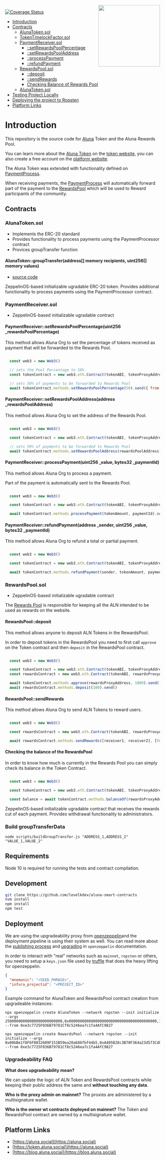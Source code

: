 <img src="https://aluna.social/Aluna-Circle2%403x.png" align="right" width="200"/>

[![Coverage Status](https://codecov.io/gh/alunacrypto/aluna-token/branch/master/graph/badge.svg)](https://codecov.io/gh/alunacrypto/aluna-token)


- [Introduction](#Introduction)
- [Contracts](#contracts)
    - [AlunaToken.sol](#alunatokensol)
    - [TokenTimelockFactor.sol](#tokentimelockfactorsol)
    - [PaymentReceiver.sol](#paymentreceiversol)
      - [::setRewardsPoolPercentage](#rewardspooldeposit)
      - [::setRewardsPoolAddress](#rewardspoolsendrewards)
      - [::processPayment](#rewardspoolsendrewards)
      - [::refundPayment](#rewardspoolsendrewards)
    - [RewardsPool.sol](#rewardspoolsol)
      - [::deposit](#rewardspooldeposit)
      - [::sendRewards](#rewardspoolsendrewards)
      - [Checking Balance of Rewards Pool](#rewardspoolsendrewards)
    - [AlunaToken.sol](#alunatokensol)
- [Testing Project Locally](#testing-the-project-locally)
- [Deploying the project to Ropsten](#deploying-the-project-to-ropsten)
- [Platform Links](#platform-links)

# Introduction

This repository is the source code for [Aluna](https://aluna.social) Token and the Aluna Rewards Pool.

You can learn more about the [Aluna Token](https://aluna.social/token) on the
[token website](https://aluna.social/token), you can also create a free account
on the [platform website](https://aluna.social).

The Aluna Token was extended with functionality defined on [PaymentProcess](#paymentprocessorsol).

When receiving payments, the [PaymentProcess](#paymentprocessorsol) will automatically
forward part of the payment to the [RewardsPool](#rewardspoolsol) which will be used
to Reward participants of the community.

## Contracts

### AlunaToken.sol
  - Implements the ERC-20 standard
  - Provides functionality to process payments using the PaymentProcessor contract
  - Provices groupTransfer function

#### AlunaToken::groupTransfer(address[] memory recipients, uint256[] memory values)

 - [source code](https://github.com/levelkdev/aluna-smart-contracts/blob/readme-updates/contracts/AlunaToken.sol#L39-L51)

ZeppelinOS-based initializable ugradable ERC-20 token. Provides additional functionality to process payments using the PaymentProcessor contract.


### PaymentReceiver.sol
 - ZeppelinOS-based initializable ugradable contract

#### PaymentReceiver::setRewardsPoolPercentage(uint256 _rewardsPoolPercentage)

This method allows Aluna Org to set the percentage of tokens received as payment
that will be forwarded to the Rewards Pool.

````javascript

  const web3 = new Web3()

  // sets the Pool Percentage to 50%
  const tokenContract = new web3.eth.Contract(tokenABI, tokenProxyAddress)

  // sets 50% of payments to be forwarded to Rewards Pool
  await tokenContract.methods.setRewardsPoolPercentage(50).send({ from: alunaOrg });
````

#### PaymentReceiver::setRewardsPoolAddress(address _rewardsPoolAddress)

This method allows Aluna Org to set the address of the Rewards Pool.

````javascript

  const web3 = new Web3()

  const tokenContract = new web3.eth.Contract(tokenABI, tokenProxyAddress)

  // sets 50% of payments to be forwarded to Rewards Pool
  await tokenContract.methods.setRewardsPoolAddress(rewardsPoolAddress).send({ from: alunaOrg });
````

#### PaymentReceiver::processPayment(uint256 _value, bytes32 _paymentId)

This method allows Aluna Org to process a payment.

Part of the payment is automatically sent to the Rewards Pool.

````javascript

  const web3 = new Web3()

  const tokenContract = new web3.eth.Contract(tokenABI, tokenProxyAddress)

  await tokenContract.methods.processPayment(tokenAmount, paymentId).send();
````

#### PaymentReceiver::refundPayment(address _sender, uint256 _value, bytes32 _paymentId)

This method allows Aluna Org to refund a total or partial payment.

````javascript

  const web3 = new Web3()

  const tokenContract = new web3.eth.Contract(tokenABI, tokenProxyAddress)

  await tokenContract.methods.refundPayment(sender, tokenAmount, paymentId).send();
````


### RewardsPool.sol
 - ZeppelinOS-based initializable ugradable contract

The [Rewards Pool](contracts/RewardsPool.sol) is responsible for keeping all the ALN intended to be
used as rewards on the website.



#### RewardsPool::deposit

This method allows anyone to deposit ALN Tokens in the RewardsPool.

In order to deposit tokens in the RewardsPool you need to first call `approve`
on the Token contract and then `deposit` in the RewardsPool contract.
````javascript

  const web3 = new Web3()

  const tokenContract = new web3.eth.Contract(tokenABI, tokenProxyAddress)
  const rewardsContract = new web3.eth.Contract(tokenABI, rewardsProxyAddress)

  await tokenContract.methods.approve(rewardsProxyAddress, 1000).send()
  await rewardsContract.methods.deposit(100).send()
````

#### RewardsPool::sendRewards

This method allows Aluna Org to send ALN Tokens to reward users.

````javascript

  const web3 = new Web3()

  const rewardsContract = new web3.eth.Contract(tokenABI, rewardsProxyAddress)

  await rewardsContract.methods.sendRewards([receiver1, receiver2], [50, 40]).send({ from: alunaOrg });
````

#### Checking the balance of the RewardsPool

In order to know how much is currently in the Rewards Pool you can simply
check its balance in the Token Contract.
````javascript

  const web3 = new Web3()

  const tokenContract = new web3.eth.Contract(tokenABI, tokenProxyAddress)

  const balance = await tokenContract.methods.balanceOf(rewardsProxyAddress).call()
````

ZeppelinOS-based initializable ugradable contract that receives the rewards cut of each payment. Provides withdrawal functionality to administrators.

### Build groupTransferData

```
node scripts/buildGroupTransfer.js "ADDRESS_1,ADDRESS_2" "VALUE_1,VALUE_2"
```

## Requirements

Node 10 is required for running the tests and contract compilation.

## Development

```sh
git clone https://github.com/levelkdev/aluna-smart-contracts
nvm install
npm install
npm test
```

## Deployment

We are using the upgradeability proxy from [openzeppelin](https://docs.openzeppelin.com/sdk/2.5/)and the deployment pipeline is using their system as well. You can read more
about the [publishing process](https://docs.openzeppelin.com/sdk/2.5/publish) and
[upgrading](https://docs.openzeppelin.com/sdk/2.5/api/upgrades) in `openzeppelin`
documentation.

In order to interact with "real" networks such as `mainnet`, `ropsten` or others,
you need to setup a `keys.json` file used by [truffle](https://truffleframework.com/)
that does the heavy lifting for openzeppelin.

```json
{
  "mnemonic": "<SEED_PHRASE>",
  "infura_projectid": "<PROJECT_ID>"
}
```

Example command for AlunaToken and RewardsPool contract creation from upgradeable instances:
```
npx openzeppelin create AlunaToken --network ropsten --init initialize --args 25000000000000000000000000,0x0000000000000000000000000000000000000000,10,0x00bBe1f8F6F8032609F151B59ea20a686fbf44b5 --from 0xe3c7725F036B79781Cf8c5246ea7c1fa4AfC9827

npx openzeppelin create RewardsPool --network ropsten --init initialize --args 0x00bBe1f8F6F8032609F151B59ea20a686fbf44b5,0xA405B28c3B70F364a23d573CdF5032871dFcF1F7 --from 0xe3c7725F036B79781Cf8c5246ea7c1fa4AfC9827    
```

### Upgradeability FAQ

**What does upgradeability mean?**

We can update the logic of ALN Token and RewardsPool contracts while keeping their
public address the same and **without touching any data**.

**Who is the proxy admin on mainnet?**
The proxies are administered by a multisignature wallet.

**Who is the owner wt contracts deployed on mainnet?**
The Token and RewardsPool contract are owned by a multisignature wallet.

## Platform Links

- [https://aluna.social](https://aluna.social)
- [https://token.aluna.social](https://aluna.social)
- [https://blog.aluna.social](https://blog.aluna.social)
